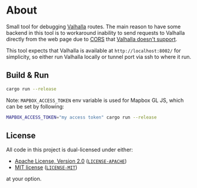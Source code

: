 # About

Small tool for debugging [Valhalla](https://github.com/valhalla/valhalla) routes. The main reason to have some backend in this tool is to workaround inability to send requests to Valhalla directly from the web page due to [CORS](https://en.wikipedia.org/wiki/Cross-origin_resource_sharing) that [Valhalla doesn't support](https://github.com/valhalla/valhalla/issues/4328).

This tool expects that Valhalla is available at `http://localhost:8002/` for simplicity, so either run Valhalla locally or tunnel port via ssh to where it run.

## Build & Run

```sh
cargo run --release
```

Note: `MAPBOX_ACCESS_TOKEN` env variable is used for Mapbox GL JS, which can be set by following:

```sh
MAPBOX_ACCESS_TOKEN="my access token" cargo run --release
```

## License

All code in this project is dual-licensed under either:

- [Apache License, Version 2.0](https://www.apache.org/licenses/LICENSE-2.0) ([`LICENSE-APACHE`](LICENSE-APACHE))
- [MIT license](https://opensource.org/licenses/MIT) ([`LICENSE-MIT`](LICENSE-MIT))

at your option.
